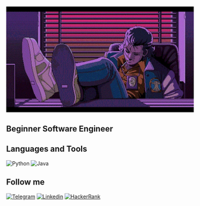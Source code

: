 ![Header](https://github.com/jangir-dev/jangir-dev/blob/master/assets/wp5330674-synthwave-anime-wallpapers.jpg)

## Beginner Software Engineer

## Languages and Tools

![Python](https://img.shields.io/badge/-Python-black?style=for-the-badge&logo=python)
![Java](https://img.shields.io/badge/-Java-black?style=for-the-badge&logo=Java?logoColor=orange)


## Follow me
[![Telegram](https://img.shields.io/badge/-Telegram-black?style=for-the-badge&logo=telegram)](https://t.me/janjjy)
[![Linkedin](https://img.shields.io/badge/-LinkedIn-black?style=for-the-badge&logo=linkedin)](https://linkedin.com/zhangir-ospanov)
[![HackerRank](https://img.shields.io/badge/-LinkedIn-black?style=for-the-badge&logo=lhackerrank)](https://hackerramk.com/jangir)
